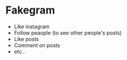 # Fakegram
 - Like instagram
 - Follow peaople (to see other people's posts)
 - Like posts
 - Comment on posts
 - etc.. 
